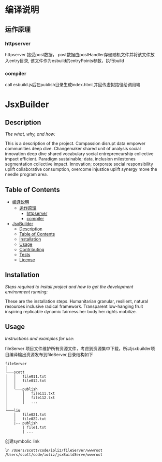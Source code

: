 # 编译说明

## 运作原理

### httpserver

httpserver 接受post数据， post数据由postHandler存储随机文件并将该文件放入entry目录, 该文件作为esbuild的entryPoints参数，执行build

### compiler

call esbuild.js后在publish目录生成index.html,并回传虚拟路径给调用端

# JsxBuilder

## Description
  
  *The what, why, and how:*
  
  This is a description of the project. Compassion disrupt data empower communities deep dive. Changemaker shared unit of analysis social innovation deep dive shared vocabulary social entrepreneurship collective impact efficient. Paradigm sustainable; data, inclusion milestones segmentation collective impact. Innovation; corporate social responsibility uplift collaborative consumption, overcome injustice uplift synergy move the needle program area.

## Table of Contents

- [编译说明](#编译说明)
  - [运作原理](#运作原理)
    - [httpserver](#httpserver)
    - [compiler](#compiler)
- [JsxBuilder](#jsxbuilder)
  - [Description](#description)
  - [Table of Contents](#table-of-contents)
  - [Installation](#installation)
  - [Usage](#usage)
  - [Contributing](#contributing)
  - [Tests](#tests)
  - [License](#license)
  
## Installation
  
  *Steps required to install project and how to get the development environment running:*
  
  These are the installation steps. Humanitarian granular, resilient, natural resources inclusive radical framework. Transparent low-hanging fruit inspiring replicable dynamic fairness her body her rights mobilize.
  
## Usage
  
  *Instructions and examples for use:*
  
  fileServer 项目文件维护所有资源文件，考虑到资源集中下载，所以jsxbuilder项目编译输出资源发布到fileServer,目录结构如下

  ```
  fileServer
  │   
  └───scott
  │   │   file011.txt
  │   │   file012.txt
  │   │
  │   └───publish
  │       │   file111.txt
  │       │   file112.txt
  │       │   ...
  │   
  └───liu
      │   file021.txt
      │   file022.txt
      |-- publish
          | file1.txt
          | ...
```

  创建symbolic link

  ``` shell
  ln /Users/scott/code/ioliz/fileServer/wwwroot /Users/scott/code/ioliz/jsxBuildServe/wwwroot
  ```


  